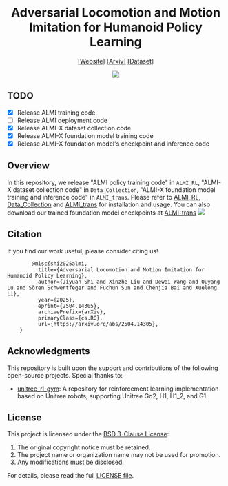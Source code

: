 <h1 align="center"> Adversarial Locomotion and Motion Imitation for Humanoid Policy Learning </h1>

<div align="center">

[[Website]](https://almi-humanoid.github.io)
[[Arxiv]](https://arxiv.org/abs/2504.14305)
[[Dataset]](https://huggingface.co/datasets/TeleEmbodied/ALMI-X)


<img src="./imgs/overview_00.png"/>

</div>

## TODO
- [x] Release ALMI training code
- [ ] Release ALMI deployment code
- [x] Release ALMI-X dataset collection code
- [x] Release ALMI-X foundation model training code
- [x] Release ALMI-X foundation model's checkpoint and inference code

## Overview

In this repository, we release "ALMI policy training code" in `ALMI_RL`, "ALMI-X dataset collection code" in `Data_Collection`, "ALMI-X foundation model training and inference code" in `ALMI_trans`. Please refer to [ALMI_RL](/ALMI_RL/README.md), [Data_Collection](/Data_Collection/README.md) and [ALMI_trans](/ALMI_trans/README.md) for installation and usage. You can also download our trained foundation model checkpoints at [ALMI-trans](https://huggingface.co/TeleEmbodied/ALMI-trans)
<img src="./imgs/data_foundation_4_00.png"/>



## Citation
If you find our work useful, please consider citing us!
```
        @misc{shi2025almi,
          title={Adversarial Locomotion and Motion Imitation for Humanoid Policy Learning}, 
          author={Jiyuan Shi and Xinzhe Liu and Dewei Wang and Ouyang Lu and Sören Schwertfeger and Fuchun Sun and Chenjia Bai and Xuelong Li},
          year={2025},
          eprint={2504.14305},
          archivePrefix={arXiv},
          primaryClass={cs.RO},
          url={https://arxiv.org/abs/2504.14305}, 
    }
```


## Acknowledgments

This repository is built upon the support and contributions of the following open-source projects. Special thanks to:

- [unitree\_rl\_gym](https://github.com/unitreerobotics/unitree_rl_gym/tree/main): A repository for reinforcement learning implementation based on Unitree robots, supporting Unitree Go2, H1, H1_2, and G1.

## License


This project is licensed under the [BSD 3-Clause License](./LICENSE):
1. The original copyright notice must be retained.
2. The project name or organization name may not be used for promotion.
3. Any modifications must be disclosed.

For details, please read the full [LICENSE file](./LICENSE).